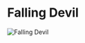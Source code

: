 # Falling Devil

![Falling Devil](https://static.wikia.nocookie.net/chainsaw-man/images/4/4c/Falling_Devil.png/revision/latest/scale-to-width-down/296?cb=20230314151241)

